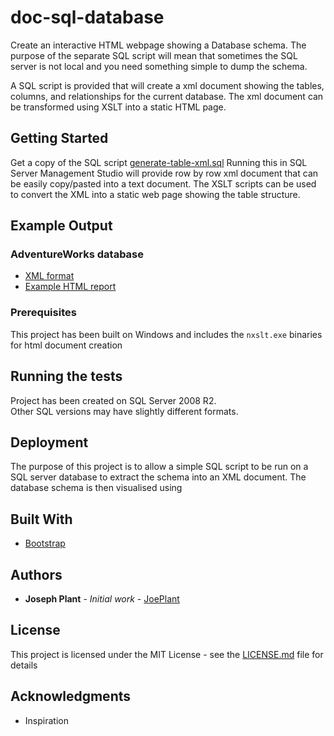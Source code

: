 # doc-sql-database

Create an interactive HTML webpage showing a Database schema.
The purpose of the separate SQL script will mean that sometimes the SQL server is not local and you need something simple to dump the schema.

A SQL script is provided that will create a xml document showing the tables, columns, and relationships for the current database. 
The xml document can be transformed using XSLT into a static HTML page.

## Getting Started

Get a copy of the SQL script [generate-table-xml.sql](src/SQL/generate-table-xml.sql)
Running this in SQL Server Management Studio will provide row by row xml document that can be easily copy/pasted into a text document.
The XSLT scripts can be used to convert the XML into a static web page showing the table structure.

## Example Output

### AdventureWorks database

* [XML format](doc/AdventureWorks.Tables.xml)
* [Example HTML report](doc/AdventureWorks/index.html)

### Prerequisites

This project has been built on Windows and includes the ```nxslt.exe``` binaries for html document creation


## Running the tests

Project has been created on SQL Server 2008 R2.  
Other SQL versions may have slightly different formats.

## Deployment

The purpose of this project is to allow a simple SQL script to be run on a SQL server database to extract the schema into an XML document.
The database schema is then visualised using 

## Built With

* [Bootstrap](https://getbootstrap.com/docs/3.3/)

## Authors

* **Joseph Plant** - *Initial work* - [JoePlant](https://github.com/JoePlant)

## License

This project is licensed under the MIT License - see the [LICENSE.md](LICENSE.md) file for details

## Acknowledgments

* Inspiration
